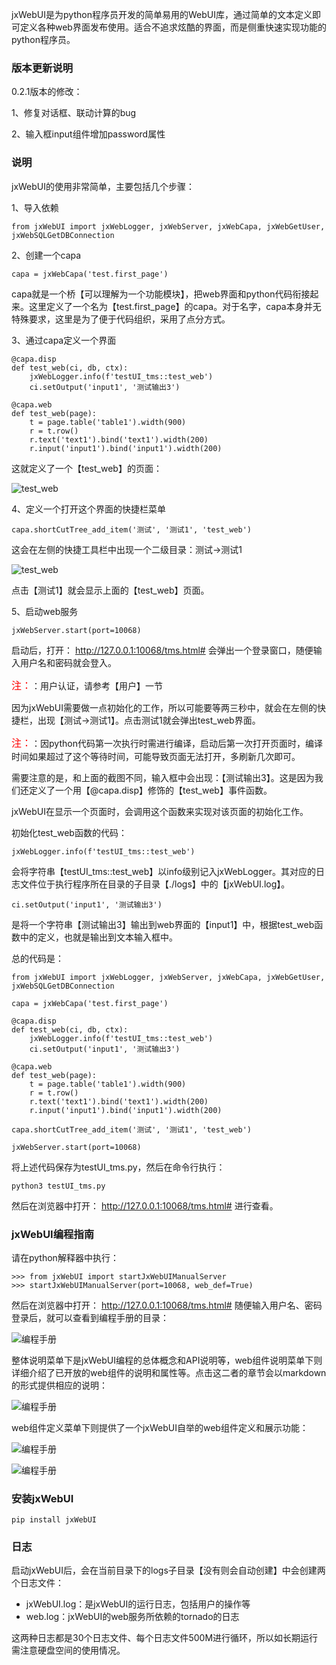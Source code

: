 
jxWebUI是为python程序员开发的简单易用的WebUI库，通过简单的文本定义即可定义各种web界面发布使用。适合不追求炫酷的界面，而是侧重快速实现功能的python程序员。

### 版本更新说明

0.2.1版本的修改：

1、修复对话框、联动计算的bug

2、输入框input组件增加password属性

### 说明

jxWebUI的使用非常简单，主要包括几个步骤：

1、导入依赖

	from jxWebUI import jxWebLogger, jxWebServer, jxWebCapa, jxWebGetUser, jxWebSQLGetDBConnection

2、创建一个capa

	capa = jxWebCapa('test.first_page')

capa就是一个桥【可以理解为一个功能模块】，把web界面和python代码衔接起来。这里定义了一个名为【test.first_page】的capa。对于名字，capa本身并无特殊要求，这里是为了便于代码组织，采用了点分方式。

3、通过capa定义一个界面

	@capa.disp  
	def test_web(ci, db, ctx):  
		jxWebLogger.info(f'testUI_tms::test_web')  
	    ci.setOutput('input1', '测试输出3')

	@capa.web  
	def test_web(page):  
        t = page.table('table1').width(900)
        r = t.row()
        r.text('text1').bind('text1').width(200)
        r.input('input1').bind('input1').width(200)

这就定义了一个【test_web】的页面：

![test_web](http://115.29.52.95:10018/images/test_web_1.png)

4、定义一个打开这个界面的快捷栏菜单
  
	capa.shortCutTree_add_item('测试', '测试1', 'test_web')

这会在左侧的快捷工具栏中出现一个二级目录：测试->测试1

![test_web](http://115.29.52.95:10018/images/test_web_2.png)

点击【测试1】就会显示上面的【test_web】页面。

5、启动web服务

	jxWebServer.start(port=10068)

启动后，打开： http://127.0.0.1:10068/tms.html# 会弹出一个登录窗口，随便输入用户名和密码就会登入。

<font color=red size=3>注：</font>：用户认证，请参考【用户】一节

因为jxWebUI需要做一点初始化的工作，所以可能要等两三秒中，就会在左侧的快捷栏，出现【测试->测试1】。点击测试1就会弹出test_web界面。

<font color=red size=3>注：</font>：因python代码第一次执行时需进行编译，启动后第一次打开页面时，编译时间如果超过了这个等待时间，可能导致页面无法打开，多刷新几次即可。

需要注意的是，和上面的截图不同，输入框中会出现：【测试输出3】。这是因为我们还定义了一个用【@capa.disp】修饰的【test_web】事件函数。

jxWebUI在显示一个页面时，会调用这个函数来实现对该页面的初始化工作。

初始化test_web函数的代码：

	jxWebLogger.info(f'testUI_tms::test_web') 

会将字符串【testUI_tms::test_web】以info级别记入jxWebLogger。其对应的日志文件位于执行程序所在目录的子目录【./logs】中的【jxWebUI.log】。

	ci.setOutput('input1', '测试输出3')

是将一个字符串【测试输出3】输出到web界面的【input1】中，根据test_web函数中的定义，也就是输出到文本输入框中。

总的代码是：

	from jxWebUI import jxWebLogger, jxWebServer, jxWebCapa, jxWebGetUser, jxWebSQLGetDBConnection

	capa = jxWebCapa('test.first_page')

	@capa.disp  
	def test_web(ci, db, ctx):  
		jxWebLogger.info(f'testUI_tms::test_web')  
	    ci.setOutput('input1', '测试输出3')

	@capa.web  
	def test_web(page):  
        t = page.table('table1').width(900)
        r = t.row()
        r.text('text1').bind('text1').width(200)
        r.input('input1').bind('input1').width(200)
  
	capa.shortCutTree_add_item('测试', '测试1', 'test_web')

	jxWebServer.start(port=10068)

将上述代码保存为testUI_tms.py，然后在命令行执行：

	python3 testUI_tms.py

然后在浏览器中打开： http://127.0.0.1:10068/tms.html# 进行查看。

### jxWebUI编程指南

请在python解释器中执行：

    >>> from jxWebUI import startJxWebUIManualServer
    >>> startJxWebUIManualServer(port=10068, web_def=True)
    
然后在浏览器中打开： http://127.0.0.1:10068/tms.html# 随便输入用户名、密码登录后，就可以查看到编程手册的目录：

![编程手册](http://115.29.52.95:10018/images/sc_1.png)

整体说明菜单下是jxWebUI编程的总体概念和API说明等，web组件说明菜单下则详细介绍了已开放的web组件的说明和属性等。点击这二者的章节会以markdown的形式提供相应的说明：

![编程手册](http://115.29.52.95:10018/images/sc_2.png)

web组件定义菜单下则提供了一个jxWebUI自举的web组件定义和展示功能：

![编程手册](http://115.29.52.95:10018/images/sc_3.png)

![编程手册](http://115.29.52.95:10018/images/sc_4.png)

### 安装jxWebUI

	pip install jxWebUI

### 日志

启动jxWebUI后，会在当前目录下的logs子目录【没有则会自动创建】中会创建两个日志文件：

- jxWebUI.log：是jxWebUI的运行日志，包括用户的操作等
- web.log：jxWebUI的web服务所依赖的tornado的日志

这两种日志都是30个日志文件、每个日志文件500M进行循环，所以如长期运行需注意硬盘空间的使用情况。

